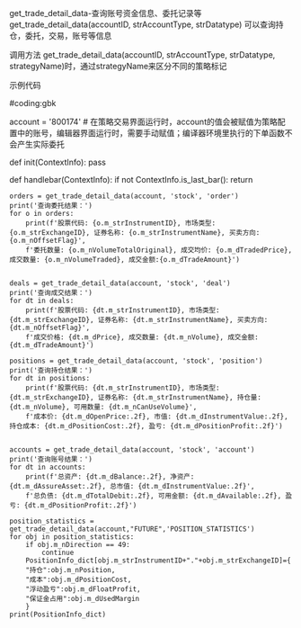 get_trade_detail_data-查询账号资金信息、委托记录等
get_trade_detail_data(accountID, strAccountType, strDatatype) 可以查询持仓，委托，交易，账号等信息

调用方法 get_trade_detail_data(accountID, strAccountType, strDatatype, strategyName)时，通过strategyName来区分不同的策略标记

示例代码

#coding:gbk

account = '800174' # 在策略交易界面运行时，account的值会被赋值为策略配置中的账号，编辑器界面运行时，需要手动赋值；编译器环境里执行的下单函数不会产生实际委托

def init(ContextInfo):
    pass

def handlebar(ContextInfo):
    if not ContextInfo.is_last_bar():
        return
    
    orders = get_trade_detail_data(account, 'stock', 'order')
    print('查询委托结果：')
    for o in orders:
        print(f'股票代码: {o.m_strInstrumentID}, 市场类型: {o.m_strExchangeID}, 证券名称: {o.m_strInstrumentName}, 买卖方向: {o.m_nOffsetFlag}',
        f'委托数量: {o.m_nVolumeTotalOriginal}, 成交均价: {o.m_dTradedPrice}, 成交数量: {o.m_nVolumeTraded}, 成交金额:{o.m_dTradeAmount}')


    deals = get_trade_detail_data(account, 'stock', 'deal')
    print('查询成交结果：')
    for dt in deals:
        print(f'股票代码: {dt.m_strInstrumentID}, 市场类型: {dt.m_strExchangeID}, 证券名称: {dt.m_strInstrumentName}, 买卖方向: {dt.m_nOffsetFlag}', 
        f'成交价格: {dt.m_dPrice}, 成交数量: {dt.m_nVolume}, 成交金额: {dt.m_dTradeAmount}')

    positions = get_trade_detail_data(account, 'stock', 'position')
    print('查询持仓结果：')
    for dt in positions:
        print(f'股票代码: {dt.m_strInstrumentID}, 市场类型: {dt.m_strExchangeID}, 证券名称: {dt.m_strInstrumentName}, 持仓量: {dt.m_nVolume}, 可用数量: {dt.m_nCanUseVolume}',
        f'成本价: {dt.m_dOpenPrice:.2f}, 市值: {dt.m_dInstrumentValue:.2f}, 持仓成本: {dt.m_dPositionCost:.2f}, 盈亏: {dt.m_dPositionProfit:.2f}')


    accounts = get_trade_detail_data(account, 'stock', 'account')
    print('查询账号结果：')
    for dt in accounts:
        print(f'总资产: {dt.m_dBalance:.2f}, 净资产: {dt.m_dAssureAsset:.2f}, 总市值: {dt.m_dInstrumentValue:.2f}', 
        f'总负债: {dt.m_dTotalDebit:.2f}, 可用金额: {dt.m_dAvailable:.2f}, 盈亏: {dt.m_dPositionProfit:.2f}')
    
    position_statistics = get_trade_detail_data(account,"FUTURE",'POSITION_STATISTICS')
    for obj in position_statistics:
        if obj.m_nDirection == 49:
			continue
		PositionInfo_dict[obj.m_strInstrumentID+"."+obj.m_strExchangeID]={
		"持仓":obj.m_nPosition,
		"成本":obj.m_dPositionCost,
		"浮动盈亏":obj.m_dFloatProfit,
		"保证金占用":obj.m_dUsedMargin
		}
	print(PositionInfo_dict)

	
